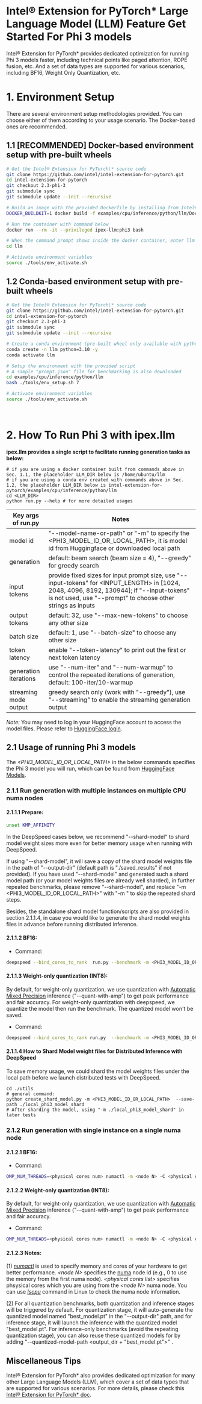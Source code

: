 # Intel® Extension for PyTorch\* Large Language Model (LLM) Feature Get Started For Phi 3 models

Intel® Extension for PyTorch* provides dedicated optimization for running Phi 3 models faster, including technical points like paged attention, ROPE fusion, etc. And a set of data types are supported for various scenarios, including BF16, Weight Only Quantization, etc. 
# 1. Environment Setup

There are several environment setup methodologies provided. You can choose either of them according to your usage scenario. The Docker-based ones are recommended.

## 1.1 [RECOMMENDED] Docker-based environment setup with pre-built wheels

```bash
# Get the Intel® Extension for PyTorch\* source code
git clone https://github.com/intel/intel-extension-for-pytorch.git
cd intel-extension-for-pytorch
git checkout 2.3-phi-3
git submodule sync
git submodule update --init --recursive

# Build an image with the provided Dockerfile by installing from Intel® Extension for PyTorch\* prebuilt wheel files
DOCKER_BUILDKIT=1 docker build -f examples/cpu/inference/python/llm/Dockerfile -t ipex-llm:phi3 .

# Run the container with command below
docker run --rm -it --privileged ipex-llm:phi3 bash

# When the command prompt shows inside the docker container, enter llm examples directory
cd llm

# Activate environment variables
source ./tools/env_activate.sh
```

## 1.2 Conda-based environment setup with pre-built wheels

```bash
# Get the Intel® Extension for PyTorch\* source code
git clone https://github.com/intel/intel-extension-for-pytorch.git
cd intel-extension-for-pytorch
git checkout 2.3-phi-3
git submodule sync
git submodule update --init --recursive

# Create a conda environment (pre-built wheel only available with python=3.10)
conda create -n llm python=3.10 -y
conda activate llm

# Setup the environment with the provided script
# A sample "prompt.json" file for benchmarking is also downloaded
cd examples/cpu/inference/python/llm
bash ./tools/env_setup.sh 7

# Activate environment variables
source ./tools/env_activate.sh
```
<br>

# 2. How To Run Phi 3 with ipex.llm

**ipex.llm provides a single script to facilitate running generation tasks as below:**

```
# if you are using a docker container built from commands above in Sec. 1.1, the placeholder LLM_DIR below is /home/ubuntu/llm
# if you are using a conda env created with commands above in Sec. 1.2, the placeholder LLM_DIR below is intel-extension-for-pytorch/examples/cpu/inference/python/llm
cd <LLM_DIR>
python run.py --help # for more detailed usages
```

| Key args of run.py | Notes |
|---|---|
| model id | "--model-name-or-path" or "-m" to specify the <PHI3_MODEL_ID_OR_LOCAL_PATH>, it is model id from Huggingface or downloaded local path |
| generation | default: beam search (beam size = 4), "--greedy" for greedy search |
| input tokens | provide fixed sizes for input prompt size, use "--input-tokens" for <INPUT_LENGTH> in [1024, 2048, 4096, 8192, 130944]; if "--input-tokens" is not used, use "--prompt" to choose other strings as inputs|
| output tokens | default: 32, use "--max-new-tokens" to choose any other size |
| batch size |  default: 1, use "--batch-size" to choose any other size |
| token latency |  enable "--token-latency" to print out the first or next token latency |
| generation iterations |  use "--num-iter" and "--num-warmup" to control the repeated iterations of generation, default: 100-iter/10-warmup |
| streaming mode output | greedy search only (work with "--greedy"), use "--streaming" to enable the streaming generation output |

*Note:* You may need to log in your HuggingFace account to access the model files. Please refer to [HuggingFace login](https://huggingface.co/docs/huggingface_hub/quick-start#login).

## 2.1 Usage of running Phi 3 models

The _\<PHI3_MODEL_ID_OR_LOCAL_PATH\>_ in the below commands specifies the Phi 3 model you will run, which can be found from [HuggingFace Models](https://huggingface.co/models).

### 2.1.1 Run generation with multiple instances on multiple CPU numa nodes

#### 2.1.1.1 Prepare:

```bash
unset KMP_AFFINITY
```

In the DeepSpeed cases below, we recommend "--shard-model" to shard model weight sizes more even for better memory usage when running with DeepSpeed.

If using "--shard-model", it will save a copy of the shard model weights file in the path of "--output-dir" (default path is "./saved_results" if not provided).
If you have used "--shard-model" and generated such a shard model path (or your model weights files are already well sharded), in further repeated benchmarks, please remove "--shard-model", and replace "-m <PHI3_MODEL_ID_OR_LOCAL_PATH>" with "-m <shard model path>" to skip the repeated shard steps.

Besides, the standalone shard model function/scripts are also provided in section 2.1.1.4, in case you would like to generate the shard model weights files in advance before running distributed inference.

#### 2.1.1.2 BF16:

- Command:
```bash
deepspeed --bind_cores_to_rank  run.py --benchmark -m <PHI3_MODEL_ID_OR_LOCAL_PATH> --dtype bfloat16 --ipex  --greedy --input-tokens <INPUT_LENGTH> --autotp --shard-model
```

#### 2.1.1.3 Weight-only quantization (INT8):

By default, for weight-only quantization, we use quantization with [Automatic Mixed Precision](https://pytorch.org/tutorials/recipes/recipes/amp_recipe.html) inference ("--quant-with-amp") to get peak performance and fair accuracy.
For weight-only quantization with deepspeed, we quantize the model then run the benchmark. The quantized model won't be saved.

- Command:
```bash
deepspeed --bind_cores_to_rank run.py  --benchmark -m <PHI3_MODEL_ID_OR_LOCAL_PATH> --ipex --ipex-weight-only-quantization --weight-dtype INT8 --quant-with-amp --greedy --input-tokens <INPUT_LENGTH>  --autotp --shard-model --output-dir "saved_results"
```

#### 2.1.1.4 How to Shard Model weight files for Distributed Inference with DeepSpeed

To save memory usage, we could shard the model weights files under the local path before we launch distributed tests with DeepSpeed.

```
cd ./utils
# general command:
python create_shard_model.py -m <PHI3_MODEL_ID_OR_LOCAL_PATH>  --save-path ./local_phi3_model_shard
# After sharding the model, using "-m ./local_phi3_model_shard" in later tests
```

### 2.1.2 Run generation with single instance on a single numa node
#### 2.1.2.1 BF16:

- Command:
```bash
OMP_NUM_THREADS=<physical cores num> numactl -m <node N> -C <physical cores list> python run.py --benchmark -m <PHI3_MODEL_ID_OR_LOCAL_PATH> --dtype bfloat16 --ipex --greedy --input-tokens <INPUT_LENGTH> 
```

#### 2.1.2.2 Weight-only quantization (INT8):

By default, for weight-only quantization, we use quantization with [Automatic Mixed Precision](https://pytorch.org/tutorials/recipes/recipes/amp_recipe.html) inference ("--quant-with-amp") to get peak performance and fair accuracy.

- Command:
```bash
OMP_NUM_THREADS=<physical cores num> numactl -m <node N> -C <physical cores list>  python run.py  --benchmark -m <PHI3_MODEL_ID_OR_LOCAL_PATH> --ipex-weight-only-quantization --weight-dtype INT8 --quant-with-amp --output-dir "saved_results"  --greedy --input-tokens <INPUT_LENGTH>
```

#### 2.1.2.3 Notes:

(1) [_numactl_](https://linux.die.net/man/8/numactl) is used to specify memory and cores of your hardware to get better performance. _\<node N\>_ specifies the [numa](https://en.wikipedia.org/wiki/Non-uniform_memory_access) node id (e.g., 0 to use the memory from the first numa node). _\<physical cores list\>_ specifies phsysical cores which you are using from the _\<node N\>_ numa node. You can use [_lscpu_](https://man7.org/linux/man-pages/man1/lscpu.1.html) command in Linux to check the numa node information.

(2) For all quantization benchmarks, both quantization and inference stages will be triggered by default. For quantization stage, it will auto-generate the quantized model named "best_model.pt" in the "--output-dir" path, and for inference stage, it will launch the inference with the quantized model "best_model.pt".  For inference-only benchmarks (avoid the repeating quantization stage), you can also reuse these quantized models for by adding "--quantized-model-path <output_dir + "best_model.pt">" .

## Miscellaneous Tips
Intel® Extension for PyTorch* also provides dedicated optimization for many other Large Language Models (LLM), which cover a set of data types that are supported for various scenarios. For more details, please check this [Intel® Extension for PyTorch* doc](https://github.com/intel/intel-extension-for-pytorch/blob/release/2.3/README.md).
